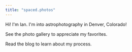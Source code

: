 ```yaml
---
title: "spaced.photos"
---
```


Hi! I'm Ian. I'm into astrophotography in Denver, Colorado!

See the photo gallery to appreciate my favorites.

Read the blog to learn about my process.
